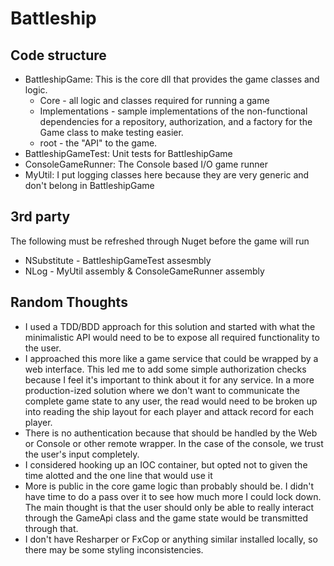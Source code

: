 # Battleship

## Code structure
* BattleshipGame: This is the core dll that provides the game classes and logic.
  * Core - all logic and classes required for running a game
  * Implementations - sample implementations of the non-functional dependencies for a repository, authorization, and a factory for 
the Game class to make testing easier.
  * root - the "API" to the game.
* BattleshipGameTest: Unit tests for BattleshipGame
* ConsoleGameRunner: The Console based I/O game runner
* MyUtil: I put logging classes here because they are very generic and don't belong in BattleshipGame

## 3rd party
The following must be refreshed through Nuget before the game will run
* NSubstitute - BattleshipGameTest assesmbly
* NLog - MyUtil assembly & ConsoleGameRunner assembly

## Random Thoughts
* I used a TDD/BDD approach for this solution and started with what the minimalistic API would need to be to expose all 
required functionality to the user.
* I approached this more like a game service that could be wrapped by a web interface.  This led me to add
some simple authorization checks because I feel it's important to think about it for any service.  In a more production-ized
solution where we don't want to communicate the complete game state to any user, the read would need to be broken up 
into reading the ship layout for each player and attack record for each player.
* There is no authentication because that should be handled by the Web or Console or other remote wrapper.  In
the case of the console, we trust the user's input completely.
* I considered hooking up an IOC container, but opted not to given the time alotted and the one line that would use it
* More is public in the core game logic than probably should be.  I didn't have time to do a pass over it to see how much
more I could lock down.  The main thought is that the user should only be able to really interact through the GameApi class
and the game state would be transmitted through that.
* I don't have Resharper or FxCop or anything similar installed locally, so there may be some styling inconsistencies.
